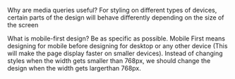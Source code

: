 Why are media queries useful?
For styling on different types of devices, certain parts of the design will behave differently depending on the size of the screen

What is mobile-first design? Be as specific as possible.
Mobile First means designing for mobile before designing for desktop or any other device (This will make the page display faster on smaller devices). Instead of changing styles when the width gets smaller than 768px, we should change the design when the width gets largerthan 768px.
